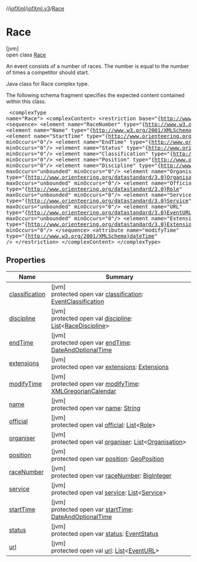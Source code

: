 //[iofXml](../../../index.md)/[iofXml.v3](../index.md)/[Race](index.md)

# Race

[jvm]\
open class [Race](index.md)

An event consists of a number of races. The number is equal to the number of times a competitor should start. <p>Java class for Race complex type. <p>The following schema fragment specifies the expected content contained within this class. <pre> &lt;complexType name="Race"&gt; &lt;complexContent&gt; &lt;restriction base="{http://www.w3.org/2001/XMLSchema}anyType"&gt; &lt;sequence&gt; &lt;element name="RaceNumber" type="{http://www.w3.org/2001/XMLSchema}integer"/&gt; &lt;element name="Name" type="{http://www.w3.org/2001/XMLSchema}string"/&gt; &lt;element name="StartTime" type="{http://www.orienteering.org/datastandard/3.0}DateAndOptionalTime" minOccurs="0"/&gt; &lt;element name="EndTime" type="{http://www.orienteering.org/datastandard/3.0}DateAndOptionalTime" minOccurs="0"/&gt; &lt;element name="Status" type="{http://www.orienteering.org/datastandard/3.0}EventStatus" minOccurs="0"/&gt; &lt;element name="Classification" type="{http://www.orienteering.org/datastandard/3.0}EventClassification" minOccurs="0"/&gt; &lt;element name="Position" type="{http://www.orienteering.org/datastandard/3.0}GeoPosition" minOccurs="0"/&gt; &lt;element name="Discipline" type="{http://www.orienteering.org/datastandard/3.0}RaceDiscipline" maxOccurs="unbounded" minOccurs="0"/&gt; &lt;element name="Organiser" type="{http://www.orienteering.org/datastandard/3.0}Organisation" maxOccurs="unbounded" minOccurs="0"/&gt; &lt;element name="Official" type="{http://www.orienteering.org/datastandard/3.0}Role" maxOccurs="unbounded" minOccurs="0"/&gt; &lt;element name="Service" type="{http://www.orienteering.org/datastandard/3.0}Service" maxOccurs="unbounded" minOccurs="0"/&gt; &lt;element name="URL" type="{http://www.orienteering.org/datastandard/3.0}EventURL" maxOccurs="unbounded" minOccurs="0"/&gt; &lt;element name="Extensions" type="{http://www.orienteering.org/datastandard/3.0}Extensions" minOccurs="0"/&gt; &lt;/sequence&gt; &lt;attribute name="modifyTime" type="{http://www.w3.org/2001/XMLSchema}dateTime" /&gt; &lt;/restriction&gt; &lt;/complexContent&gt; &lt;/complexType&gt; </pre>

## Properties

| Name | Summary |
|---|---|
| [classification](classification.md) | [jvm]<br>protected open var [classification](classification.md): [EventClassification](../-event-classification/index.md) |
| [discipline](discipline.md) | [jvm]<br>protected open val [discipline](discipline.md): [List](https://docs.oracle.com/javase/8/docs/api/java/util/List.html)<[RaceDiscipline](../-race-discipline/index.md)> |
| [endTime](end-time.md) | [jvm]<br>protected open var [endTime](end-time.md): [DateAndOptionalTime](../-date-and-optional-time/index.md) |
| [extensions](extensions.md) | [jvm]<br>protected open var [extensions](extensions.md): [Extensions](../-extensions/index.md) |
| [modifyTime](modify-time.md) | [jvm]<br>protected open var [modifyTime](modify-time.md): [XMLGregorianCalendar](https://docs.oracle.com/javase/8/docs/api/javax/xml/datatype/XMLGregorianCalendar.html) |
| [name](name.md) | [jvm]<br>protected open var [name](name.md): [String](https://docs.oracle.com/javase/8/docs/api/java/lang/String.html) |
| [official](official.md) | [jvm]<br>protected open val [official](official.md): [List](https://docs.oracle.com/javase/8/docs/api/java/util/List.html)<[Role](../-role/index.md)> |
| [organiser](organiser.md) | [jvm]<br>protected open val [organiser](organiser.md): [List](https://docs.oracle.com/javase/8/docs/api/java/util/List.html)<[Organisation](../-organisation/index.md)> |
| [position](position.md) | [jvm]<br>protected open var [position](position.md): [GeoPosition](../-geo-position/index.md) |
| [raceNumber](race-number.md) | [jvm]<br>protected open var [raceNumber](race-number.md): [BigInteger](https://docs.oracle.com/javase/8/docs/api/java/math/BigInteger.html) |
| [service](service.md) | [jvm]<br>protected open val [service](service.md): [List](https://docs.oracle.com/javase/8/docs/api/java/util/List.html)<[Service](../-service/index.md)> |
| [startTime](start-time.md) | [jvm]<br>protected open var [startTime](start-time.md): [DateAndOptionalTime](../-date-and-optional-time/index.md) |
| [status](status.md) | [jvm]<br>protected open var [status](status.md): [EventStatus](../-event-status/index.md) |
| [url](url.md) | [jvm]<br>protected open val [url](url.md): [List](https://docs.oracle.com/javase/8/docs/api/java/util/List.html)<[EventURL](../-event-u-r-l/index.md)> |
